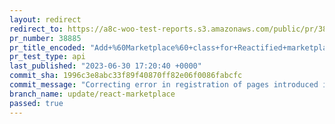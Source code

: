 ```yaml
---
layout: redirect
redirect_to: https://a8c-woo-test-reports.s3.amazonaws.com/public/pr/38885/api/index.html
pr_number: 38885
pr_title_encoded: "Add+%60Marketplace%60+class+for+Reactified+marketplace"
pr_test_type: api
last_published: "2023-06-30 17:20:40 +0000"
commit_sha: 1996c3e8abc33f89f40870ff82e06f0086fabcfc
commit_message: "Correcting error in registration of pages introduced in bff51c0e74407…"
branch_name: update/react-marketplace
passed: true
---
```

